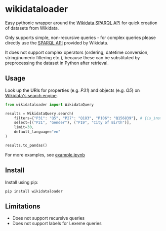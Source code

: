 # wikidataloader

Easy pythonic wrapper around the [Wikidata SPARQL API](https://query.wikidata.org/) for quick creation of datasets from Wikidata.

Only supports simple, non-recursive queries - for complex queries please directly use the [SPARQL API](https://query.wikidata.org/) provided by Wikidata.

It does not support complex operators (ordering, datetime conversion, string/numeric filtering etc.), because these can be substituted by preprocessing the dataset in Python after retrieval.

## Usage

Look up the URIs for properties (e.g. _P31_) and objects (e.g. _Q5_) on [Wikidata's search engine](https://www.wikidata.org/).

```python
from wikidataloader import WikidataQuery

results = WikidataQuery.search(
    filters={"P31": "Q5", "P27": "Q183", "P106": "Q156839"}, # {is_instance: human, country_of_origin: Germany, profession: cook}
    select=[("P21", "Gender"), ("P19", "City of Birth")],
    limit=30,
	default_language="en"
)

results.to_pandas()

```

For more examples, see [example.ipynb](./example.ipynb)

## Install

Install using pip:

```pip install wikidataloader```

## Limitations

- Does not support recursive queries
- Does not support labels for Lexeme queries

